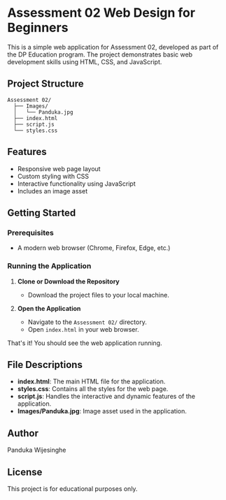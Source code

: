 # Assessment 02 Web Design for Beginners

This is a simple web application for Assessment 02, developed as part of the DP Education program. The project demonstrates basic web development skills using HTML, CSS, and JavaScript.

## Project Structure

```
Assessment 02/
  ├── Images/
  │   └── Panduka.jpg
  ├── index.html
  ├── script.js
  └── styles.css
```

## Features

- Responsive web page layout
- Custom styling with CSS
- Interactive functionality using JavaScript
- Includes an image asset

## Getting Started

### Prerequisites

- A modern web browser (Chrome, Firefox, Edge, etc.)

### Running the Application

1. **Clone or Download the Repository**
   - Download the project files to your local machine.

2. **Open the Application**
   - Navigate to the `Assessment 02/` directory.
   - Open `index.html` in your web browser.

That's it! You should see the web application running.

## File Descriptions

- **index.html**: The main HTML file for the application.
- **styles.css**: Contains all the styles for the web page.
- **script.js**: Handles the interactive and dynamic features of the application.
- **Images/Panduka.jpg**: Image asset used in the application.

## Author

Panduka Wijesinghe

## License

This project is for educational purposes only.
